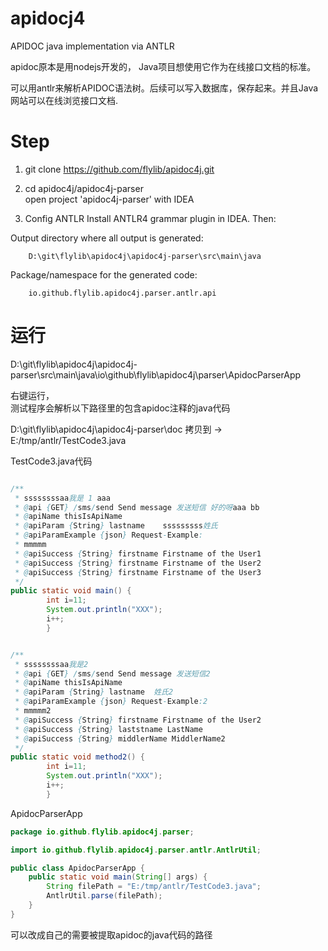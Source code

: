 # apidocj4

APIDOC java implementation via ANTLR

apidoc原本是用nodejs开发的， Java项目想使用它作为在线接口文档的标准。

可以用antlr来解析APIDOC语法树。后续可以写入数据库，保存起来。并且Java网站可以在线浏览接口文档.


# Step

1. git clone https://github.com/flylib/apidoc4j.git
2. cd apidoc4j/apidoc4j-parser   
    open project 'apidoc4j-parser' with IDEA

3. Config ANTLR
Install ANTLR4 grammar plugin in IDEA. Then:

  Output directory where all output is generated: 
```
    D:\git\flylib\apidoc4j\apidoc4j-parser\src\main\java
```

  Package/namespace for the generated code:    
```
    io.github.flylib.apidoc4j.parser.antlr.api
```

# 运行

D:\git\flylib\apidoc4j\apidoc4j-parser\src\main\java\io\github\flylib\apidoc4j\parser\ApidocParserApp

右键运行，  
测试程序会解析以下路径里的包含apidoc注释的java代码

D:\git\flylib\apidoc4j\apidoc4j-parser\doc  拷贝到
-> E:/tmp/antlr/TestCode3.java

TestCode3.java代码
```java

/**
 * ssssssssaa我是 1 aaa
 * @api {GET} /sms/send Send message 发送短信 好的呀aaa bb
 * @apiName thisIsApiName
 * @apiParam {String} lastname    sssssssss姓氏
 * @apiParamExample {json} Request-Example:
 * mmmmm
 * @apiSuccess {String} firstname Firstname of the User1
 * @apiSuccess {String} firstname Firstname of the User2
 * @apiSuccess {String} firstname Firstname of the User3
 */
public static void main() {
		int i=11;
		System.out.println("XXX");
		i++;
		}


/**
 * ssssssssaa我是2
 * @api {GET} /sms/send Send message 发送短信2
 * @apiName thisIsApiName
 * @apiParam {String} lastname  姓氏2
 * @apiParamExample {json} Request-Example:2
 * mmmmm2
 * @apiSuccess {String} firstname Firstname of the User2
 * @apiSuccess {String} laststname LastName
 * @apiSuccess {String} middlerName MiddlerName2
 */
public static void method2() {
		int i=11;
		System.out.println("XXX");
		i++;
		}
```

ApidocParserApp
```java
package io.github.flylib.apidoc4j.parser;

import io.github.flylib.apidoc4j.parser.antlr.AntlrUtil;

public class ApidocParserApp {
    public static void main(String[] args) {
        String filePath = "E:/tmp/antlr/TestCode3.java";
        AntlrUtil.parse(filePath);
    }
}

```
<code></code> 可以改成自己的需要被提取apidoc的java代码的路径
